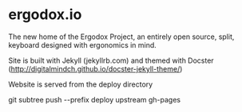 # ergodox.io
The new home of the Ergodox Project, an entirely open source, split, keyboard designed with ergonomics in mind.

Site is built with Jekyll (jekyllrb.com) and themed with Docster (http://digitalmindch.github.io/docster-jekyll-theme/)

Website is served from the deploy directory

git subtree push --prefix deploy upstream gh-pages
